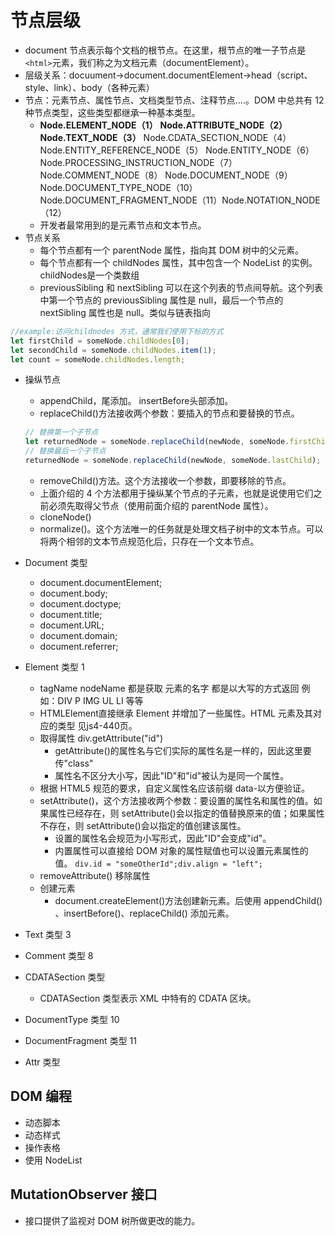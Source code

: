 # 节点层级

- document 节点表示每个文档的根节点。在这里，根节点的唯一子节点是`<html>`元素，我们称之为文档元素（documentElement）。
- 层级关系：docuument->document.documentElement->head（script、style、link）、body（各种元素）
- 节点：元素节点、属性节点、文档类型节点、注释节点....。DOM 中总共有 12 种节点类型，这些类型都继承一种基本类型。
  - **Node.ELEMENT_NODE（1）** **Node.ATTRIBUTE_NODE（2）** **Node.TEXT_NODE（3）** Node.CDATA_SECTION_NODE（4） Node.ENTITY_REFERENCE_NODE（5） Node.ENTITY_NODE（6） Node.PROCESSING_INSTRUCTION_NODE（7）Node.COMMENT_NODE（8） Node.DOCUMENT_NODE（9）Node.DOCUMENT_TYPE_NODE（10） Node.DOCUMENT_FRAGMENT_NODE（11）Node.NOTATION_NODE（12）
  - 开发者最常用到的是元素节点和文本节点。
- 节点关系
  - 每个节点都有一个 parentNode 属性，指向其 DOM 树中的父元素。
  - 每个节点都有一个 childNodes 属性，其中包含一个 NodeList 的实例。childNodes是一个类数组
  - previousSibling 和 nextSibling 可以在这个列表的节点间导航。这个列表中第一个节点的 previousSibling 属性是 null，最后一个节点的nextSibling 属性也是 null。类似与链表指向

```js
//example:访问childnodes 方式，通常我们使用下标的方式
let firstChild = someNode.childNodes[0];
let secondChild = someNode.childNodes.item(1);
let count = someNode.childNodes.length; 
```

- 操纵节点
  - appendChild，尾添加。 insertBefore头部添加。
  - replaceChild()方法接收两个参数：要插入的节点和要替换的节点。
  
  ```js
  // 替换第一个子节点
  let returnedNode = someNode.replaceChild(newNode, someNode.firstChild);
  // 替换最后一个子节点
  returnedNode = someNode.replaceChild(newNode, someNode.lastChild);
  ```

  - removeChild()方法。这个方法接收一个参数，即要移除的节点。
  - 上面介绍的 4 个方法都用于操纵某个节点的子元素，也就是说使用它们之前必须先取得父节点（使用前面介绍的 parentNode 属性）。
  - cloneNode()
  - normalize()。这个方法唯一的任务就是处理文档子树中的文本节点。可以将两个相邻的文本节点规范化后，只存在一个文本节点。
  
- Document 类型
  - document.documentElement;
  - document.body;
  - document.doctype;
  - document.title;
  - document.URL;
  - document.domain;
  - document.referrer;

- Element 类型 1
  - tagName nodeName 都是获取 元素的名字 都是以大写的方式返回 例如：DIV P IMG UL LI 等等
  - HTMLElement直接继承 Element 并增加了一些属性。HTML 元素及其对应的类型 见js4-440页。
  - 取得属性 div.getAttribute("id")
    - getAttribute()的属性名与它们实际的属性名是一样的，因此这里要传"class"  
    - 属性名不区分大小写，因此"ID"和"id"被认为是同一个属性。
  - 根据 HTML5 规范的要求，自定义属性名应该前缀 data-以方便验证。
  - setAttribute()，这个方法接收两个参数：要设置的属性名和属性的值。如果属性已经存在，则 setAttribute()会以指定的值替换原来的值；如果属性不存在，则 setAttribute()会以指定的值创建该属性。
    - 设置的属性名会规范为小写形式，因此"ID"会变成"id"。
    - 内置属性可以直接给 DOM 对象的属性赋值也可以设置元素属性的值。 `div.id = "someOtherId";div.align = "left";`
  - removeAttribute() 移除属性
  - 创建元素
    - document.createElement()方法创建新元素。后使用 appendChild() 、insertBefore()、replaceChild() 添加元素。

- Text 类型 3
- Comment 类型 8
- CDATASection 类型
  - CDATASection 类型表示 XML 中特有的 CDATA 区块。
- DocumentType 类型 10
- DocumentFragment 类型 11
- Attr 类型

## DOM 编程

- 动态脚本
- 动态样式
- 操作表格
- 使用 NodeList

## MutationObserver 接口

- 接口提供了监视对 DOM 树所做更改的能力。
